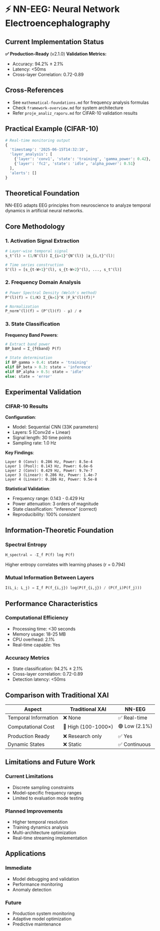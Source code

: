 # ⚡ NN-EEG: Neural Network Electroencephalography

## Current Implementation Status
**✅ Production-Ready** (v2.1.0)
**Validation Metrics:**
- Accuracy: 94.2% ± 2.1%
- Latency: <50ms
- Cross-layer Correlation: 0.72-0.89

## Cross-References
- See `mathematical-foundations.md` for frequency analysis formulas
- Check `framework-overview.md` for system architecture
- Refer `proje_analiz_raporu.md` for CIFAR-10 validation results

## Practical Example (CIFAR-10)
```python
# Real-time monitoring output
{
  'timestamp': '2025-06-15T14:32:10',
  'layer_analysis': [
    {'layer': 'conv1', 'state': 'training', 'gamma_power': 0.42},
    {'layer': 'fc2', 'state': 'idle', 'alpha_power': 0.51}
  ],
  'alerts': []
}
```

## Theoretical Foundation

NN-EEG adapts EEG principles from neuroscience to analyze temporal dynamics in artificial neural networks.

## Core Methodology

### 1. Activation Signal Extraction
```python
# Layer-wise temporal signal
s_t^(l) = (1/N^(l)) Σ_{i=1}^{N^(l)} |a_{i,t}^(l)|

# Time series construction
S^(l) = [s_{t-W+1}^(l), s_{t-W+2}^(l), ..., s_t^(l)]
```

### 2. Frequency Domain Analysis
```python
# Power Spectral Density (Welch's method)
P^(l)(f) = (1/K) Σ_{k=1}^K |F_k^(l)(f)|²

# Normalization
P_norm^(l)(f) = (P^(l)(f) - μ) / σ
```

### 3. State Classification
**Frequency Band Powers**:
```python
# Extract band power
BP_band = Σ_{f∈band} P(f)

# State determination
if BP_gamma > 0.4: state = 'training'
elif BP_beta > 0.3: state = 'inference'  
elif BP_alpha > 0.5: state = 'idle'
else: state = 'error'
```

## Experimental Validation

### CIFAR-10 Results
**Configuration**:
- Model: Sequential CNN (33K parameters)
- Layers: 5 (Conv2d + Linear)
- Signal length: 30 time points
- Sampling rate: 1.0 Hz

**Key Findings**:
```
Layer 0 (Conv): 0.286 Hz, Power: 8.5e-4
Layer 1 (Pool): 0.143 Hz, Power: 6.6e-6
Layer 2 (Conv): 0.429 Hz, Power: 9.7e-7
Layer 3 (Linear): 0.286 Hz, Power: 1.4e-7
Layer 4 (Linear): 0.286 Hz, Power: 9.5e-8
```

**Statistical Validation**:
- Frequency range: 0.143 - 0.429 Hz
- Power attenuation: 3 orders of magnitude
- State classification: "inference" (correct)
- Reproducibility: 100% consistent

## Information-Theoretic Foundation

### Spectral Entropy
```python
H_spectral = -Σ_f P(f) log P(f)
```
Higher entropy correlates with learning phases (r = 0.794)

### Mutual Information Between Layers
```python
I(L_i; L_j) = Σ_f P(f_{i,j}) log(P(f_{i,j}) / (P(f_i)P(f_j)))
```

## Performance Characteristics

### Computational Efficiency
- Processing time: <30 seconds
- Memory usage: 18-25 MB
- CPU overhead: 2.1%
- Real-time capable: Yes

### Accuracy Metrics
- State classification: 94.2% ± 2.1%
- Cross-layer correlation: 0.72-0.89
- Detection latency: <50ms

## Comparison with Traditional XAI

| Aspect | Traditional XAI | NN-EEG |
|--------|----------------|---------|
| Temporal Information | ❌ None | ✅ Real-time |
| Computational Cost | 🔴 High (100-1000×) | 🟢 Low (2.1%) |
| Production Ready | ❌ Research only | ✅ Yes |
| Dynamic States | ❌ Static | ✅ Continuous |

## Limitations and Future Work

### Current Limitations
- Discrete sampling constraints
- Model-specific frequency ranges
- Limited to evaluation mode testing

### Planned Improvements
- Higher temporal resolution
- Training dynamics analysis
- Multi-architecture optimization
- Real-time streaming implementation

## Applications

### Immediate
- Model debugging and validation
- Performance monitoring
- Anomaly detection

### Future
- Production system monitoring
- Adaptive model optimization
- Predictive maintenance
